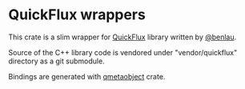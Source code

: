 # QuickFlux wrappers

This crate is a slim wrapper for [QuickFlux](https://github.com/benlau/quickflux) library written by [@benlau](https://github.com/benlau).

Source of the C++ library code is vendored under "vendor/quickflux" directory as a git submodule.

Bindings are generated with [qmetaobject](https://github.com/woboq/qmetaobject-rs) crate.
